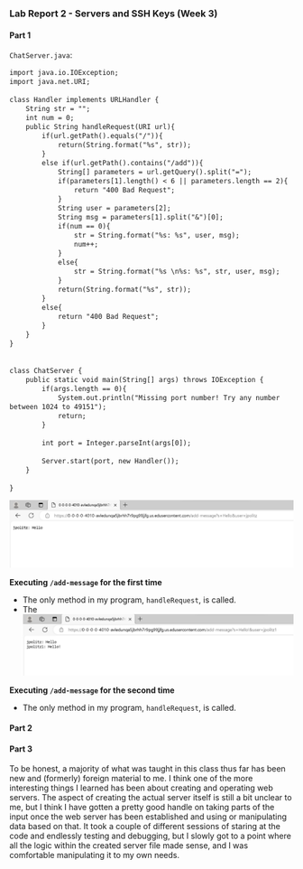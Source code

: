 ### Lab Report 2 - Servers and SSH Keys (Week 3)

#### Part 1 
`ChatServer.java`:
```
import java.io.IOException;
import java.net.URI;

class Handler implements URLHandler {
    String str = "";
    int num = 0;
    public String handleRequest(URI url){
        if(url.getPath().equals("/")){
            return(String.format("%s", str));
        }
        else if(url.getPath().contains("/add")){
            String[] parameters = url.getQuery().split("=");
            if(parameters[1].length() < 6 || parameters.length == 2){
                return "400 Bad Request";
            }
            String user = parameters[2];
            String msg = parameters[1].split("&")[0];
            if(num == 0){
                str = String.format("%s: %s", user, msg);
                num++;
            }
            else{
                str = String.format("%s \n%s: %s", str, user, msg);
            }
            return(String.format("%s", str));
        }
        else{
            return "400 Bad Request";
        }
    }   
}


class ChatServer {
    public static void main(String[] args) throws IOException {
        if(args.length == 0){
            System.out.println("Missing port number! Try any number between 1024 to 49151");
            return;
        }

        int port = Integer.parseInt(args[0]);

        Server.start(port, new Handler());
    }

}
```

![Image](Exec1.jpg)

__Executing `/add-message` for the first time__

* The only method in my program, `handleRequest`, is called.
* The  
![Image](Exec2.jpg)

__Executing `/add-message` for the second time__

* The only method in my program, `handleRequest`, is called.

#### Part 2


#### Part 3
To be honest, a majority of what was taught in this class thus far has been new and (formerly) foreign material to me. I think one of the more interesting things I learned has been about creating and operating web servers. The aspect of creating the actual server itself is still a bit unclear to me, but I think I have gotten a pretty good handle on taking parts of the input once the web server has been established and using or manipulating data based on that. It took a couple of different sessions of staring at the code and endlessly testing and debugging, but I slowly got to a point where all the logic within the created server file made sense, and I was comfortable manipulating it to my own needs.
